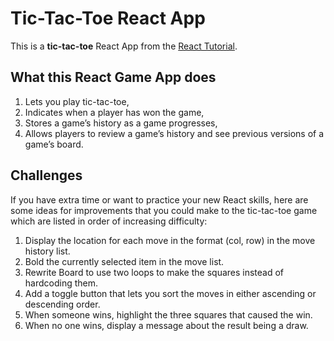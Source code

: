 # Tic-Tac-Toe React App

This is a **tic-tac-toe** React App from the [React Tutorial](https://reactjs.org/tutorial/tutorial.html).

## What this React Game App does

1. Lets you play tic-tac-toe,
2. Indicates when a player has won the game,
3. Stores a game’s history as a game progresses,
4. Allows players to review a game’s history and see previous versions of a game’s board.

## Challenges

If you have extra time or want to practice your new React skills, here are some ideas for improvements that you could make to the tic-tac-toe game which are listed in order of increasing difficulty:

1. Display the location for each move in the format (col, row) in the move history list.
2. Bold the currently selected item in the move list.
3. Rewrite Board to use two loops to make the squares instead of hardcoding them.
4. Add a toggle button that lets you sort the moves in either ascending or descending order.
5. When someone wins, highlight the three squares that caused the win.
6. When no one wins, display a message about the result being a draw.
